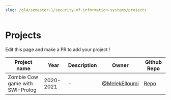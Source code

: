 ```yaml
---
slug: /gl4/semester-1/security-of-information-systems/projects
---
```


# Projects

Edit this page and make a PR to add your project !

| Project name | Year | Description | Owner | Github Repo
| --- | --- | --- |---|-----------------------------------------------------------|
| Zombie Cow game with SWI-Prolog | 2020-2021 | - | [@MelekElloumi](https://github.com/MelekElloumi) | [Repo](https://github.com/MelekElloumi/Zombie-Cow-Prolog)
